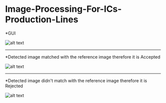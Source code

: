 # Image-Processing-For-ICs-Production-Lines

*GUI

![alt text](https://image.ibb.co/gLWosv/1.png)
________________________________________________
*Detected image matched with the reference image therefore it is Accepted

![alt text](https://image.ibb.co/kPLRea/2.png)
________________________________________________
*Detected image didn't match with the reference image therefore it is Rejected

![alt text](https://image.ibb.co/mQJq5F/3.png)
